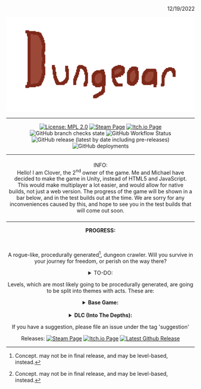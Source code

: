 <p align="right">12/19/2022</p>
<p align="center">
<img style="align:center;" "alt="Oops! This image failed to load!" src="titleBig.png">
</p>

---

<div align="center">

[![License: MPL 2.0](https://img.shields.io/badge/License-MPL%202.0-brightgreen.svg?style=flat)](https://opensource.org/licenses/MPL-2.0)
[![Steam Page](https://img.shields.io/badge/Steam-Coming%20Soon-%23000075?style=flat&logo=steam)](https://store.steampowered.com)
[![Itch.io Page](https://img.shields.io/badge/Itch.io-Coming%20Soon-%23fa5c5c?style=flat&logo=itch.io)](https://itch.io)
  ![GitHub branch checks state](https://img.shields.io/github/checks-status/Dungeoar/Dungeoar/main?color=green&label=Checks&logo=github)
![GitHub Workflow Status](https://img.shields.io/github/actions/workflow/status/Dungeoar/Dungeoar/codeql.yml?branch=main)
![GitHub release (latest by date including pre-releases)](https://img.shields.io/github/v/release/Dungeoar/Dungeoar?include_prereleases&logo=github)
![GitHub deployments](https://img.shields.io/github/deployments/Dungeoar/Dungeoar/github-pages?label=WebGL%20Build&logo=webgl)

</div>

<div align="center">

<table>
<tbody>
<td align="center">
<img width="2000" height="0"><br>
INFO:<br>Hello! I am Clover, the 2<sup>nd</sup> owner of the game. Me and Michael have decided to make the game in Unity, instead of HTML5 and JavaScript. This would make multiplayer a lot easier, and would allow for native builds, not just a web version. The progress of the game will be shown in a bar below, and in the test builds out at the time. We are sorry for any inconveniences caused by this, and hope to see you in the test builds that will come out soon.
<img width="2000" height="0">
</td>
</tbody>
</table>

<b>PROGRESS:</b><br>

<picture>
  <source media="(prefers-color-scheme: dark)" srcset=".github/bg.at.12.19.22.dark.png">
  <source media="(prefers-color-scheme: light)" srcset=".github/bg.at.12.19.22.png">
  <img>
</picture>

A rogue-like, procedurally generated[^1], dungeon crawler. Will you survive in your journey for freedom, or perish on the way there?

<details>
<summary>TO-DO:</summary>

- [x] Finish player animations
- [ ] Finish inventory system
- [ ] Delete level 2 and add procedurally generated[^1] dungeons
- [ ] Re-add "levels", and add sections like caves, forest, etc.
 
</details>

Levels, which are most likely going to be procedurally generated, are going to be split into themes with acts. These are:<br>

<details>
<summary><b>Base Game:</b></summary>

| Act | Title                     | Theme                       |
|-----|---------------------------|-----------------------------|
| 0   | The Beginning             | Tutorial, Overworld, Forest |
| 1   | Undecided                 | Undecided                   |
| 2   | Undecided                 | Undecided                   |
| 3   | Undecided                 | Undecided                   |
| 4   | Undecided                 | Undecided                   |
| 5   | The Right To Be Forgotten | Ruins                       |
| 6   | Undecided                 | Undecided                   |
| 7   | Undecided                 | Undecided                   |
| 8   | Undecided                 | Undecided                   |

</details>

<br>

<details>
<summary><b>DLC (Into The Depths):</b></summary>

| Act  | Title                  | Theme     |
|------|------------------------|-----------|
| 9    | Undecided              | Undecided |
| 10   | Undecided              | Undecided |
| 11   | The Sins On Your Spine | Hell      |
| 11 ☠ | The Overtaker          | Inherits  |
| 12   | Undecided              | Undecided |
 
</details>

If you have a suggestion, please file an issue under the tag 'suggestion'

Releases:
[![Steam Page](https://img.shields.io/badge/Steam-Coming%20Soon-%23000075?style=flat&logo=steam)](https://store.steampowered.com)
[![Itch.io Page](https://img.shields.io/badge/Itch.io-Coming%20Soon-%23fa5c5c?style=flat&logo=itch.io)](https://itch.io)
[![Latest Github Release](https://img.shields.io/github/v/release/Dungeoar/Dungeoar?include_prereleases&label=Github&logo=github)](https://github.com/Dungeoar/Dungeoar/releases/latest)

[^1]: Concept. may not be in final release, and may be level-based, instead.

</div>
